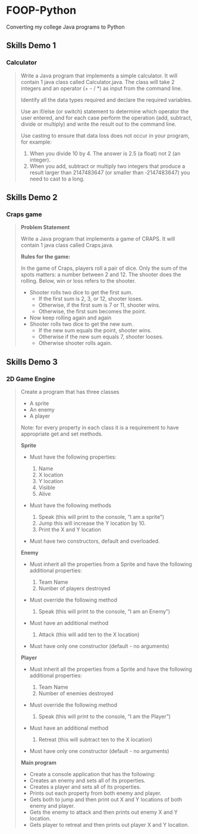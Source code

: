 # FOOP-Python

Converting my college Java programs to Python

## Skills Demo 1

### Calculator

> Write a Java program that implements a simple calculator. It will contain 1 java class called Calculator.java. The class will take 2 integers and an operator (+ - / \*) as input from the command line.
>
> Identify all the data types required and declare the required variables.
>
> Use an if/else (or switch) statement to determine which operator the user entered, and for each case perform the operation (add, subtract, divide or multiply) and write the result out to the command line.
>
> Use casting to ensure that data loss does not occur in your program, for example:
>
> 1. When you divide 10 by 4. The answer is 2.5 (a float) not 2 (an integer).
> 2. When you add, subtract or multiply two integers that produce a result larger than 2147483647 (or smaller than ‐2147483647) you need to cast to a long.

## Skills Demo 2

### Craps game

> **Problem Statement**
>
> Write a Java program that implements a game of CRAPS. It will contain 1 java class called Craps.java.
>
> **Rules for the game:**
>
> In the game of Craps, players roll a pair of dice. Only the sum of the spots matters: a number between 2 and 12. The shooter does the rolling. Below, win or loss refers to the shooter.
>
> - Shooter rolls two dice to get the first sum.
>   - If the first sum is 2, 3, or 12, shooter loses.
>   - Otherwise, if the first sum is 7 or 11, shooter wins.
>   - Otherwise, the first sum becomes the point.
> - Now keep rolling again and again
> - Shooter rolls two dice to get the new sum.
>   - If the new sum equals the point, shooter wins.
>   - Otherwise if the new sum equals 7, shooter looses.
>   - Otherwise shooter rolls again.

## Skills Demo 3

### **2D Game Engine**

> Create a program that has three classes
>
> - A sprite
> - An enemy
> - A player
>
> Note: for every property in each class it is a requirement to have appropriate get and set methods.
>
> **Sprite**
>
> - Must have the following properties:
>
>   1. Name
>   2. X location
>   3. Y location
>   4. Visible
>   5. Alive
>
> - Must have the following methods
>
>   1. Speak (this will print to the console, “I am a sprite”)
>   2. Jump this will increase the Y location by 10.
>   3. Print the X and Y location
>
> - Must have two constructors, default and overloaded.
>
> **Enemy**
>
> - Must inherit all the properties from a Sprite and have the following additional properties:
>
>   1. Team Name
>   2. Number of players destroyed
>
> - Must override the following method
>
>   1. Speak (this will print to the console, “I am an Enemy”)
>
> - Must have an additional method
>
>   1. Attack (this will add ten to the X location)
>
> - Must have only one constructor (default - no arguments)
>
> **Player**
>
> - Must inherit all the properties from a Sprite and have the following additional properties:
>
>   1. Team Name
>   2. Number of enemies destroyed
>
> - Must override the following method
>
>   1. Speak (this will print to the console, “I am the Player”)
>
> - Must have an additional method
>
>   1. Retreat (this will subtract ten to the X location)
>
> - Must have only one constructor (default - no arguments)
>
> **Main program**
>
> - Create a console application that has the following:
> - Creates an enemy and sets all of its properties.
> - Creates a player and sets all of its properties.
> - Prints out each property from both enemy and player.
> - Gets both to jump and then print out X and Y locations of both enemy and player.
> - Gets the enemy to attack and then prints out enemy X and Y location.
> - Gets player to retreat and then prints out player X and Y location.
